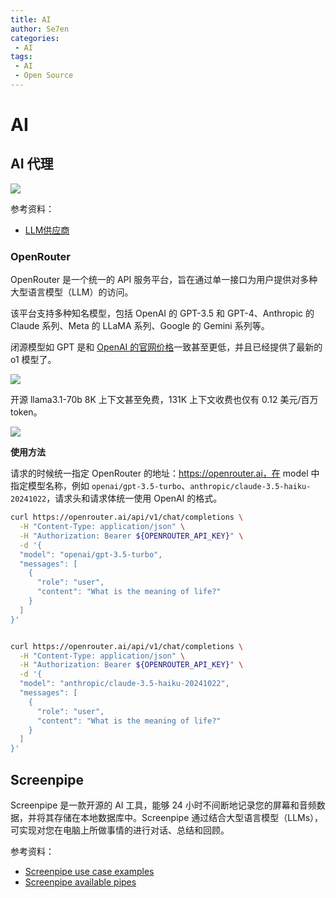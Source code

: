 ```yaml
---
title: AI
author: Se7en
categories:
 - AI
tags:
 - AI
 - Open Source
---
```


# AI

## AI 代理

![](https://chengzw258.oss-cn-beijing.aliyuncs.com/Article/202501032030701.png)

参考资料：

- [LLM供应商](https://www.xiaogenban1993.com/blog/24.09/llm%E4%BE%9B%E5%BA%94%E5%95%86)

### OpenRouter

OpenRouter 是一个统一的 API 服务平台，旨在通过单一接口为用户提供对多种大型语言模型（LLM）的访问。 

该平台支持多种知名模型，包括 OpenAI 的 GPT-3.5 和 GPT-4、Anthropic 的 Claude 系列、Meta 的 LLaMA 系列、Google 的 Gemini 系列等。

闭源模型如 GPT 是和 [OpenAI 的官网价格](https://openai.com/api/pricing/)一致甚至更低，并且已经提供了最新的 o1 模型了。

![](https://chengzw258.oss-cn-beijing.aliyuncs.com/Article/202501032022759.png)

开源 llama3.1-70b 8K 上下文甚至免费，131K 上下文收费也仅有 0.12 美元/百万 token。

![](https://chengzw258.oss-cn-beijing.aliyuncs.com/Article/202501032022920.png)


**使用方法**

请求的时候统一指定 OpenRouter 的地址：https://openrouter.ai，在 model 中指定模型名称，例如 `openai/gpt-3.5-turbo`、`anthropic/claude-3.5-haiku-20241022`，请求头和请求体统一使用 OpenAI 的格式。

```bash
curl https://openrouter.ai/api/v1/chat/completions \
  -H "Content-Type: application/json" \
  -H "Authorization: Bearer ${OPENROUTER_API_KEY}" \
  -d '{
  "model": "openai/gpt-3.5-turbo",
  "messages": [
    {
      "role": "user",
      "content": "What is the meaning of life?"
    }
  ]
}'


curl https://openrouter.ai/api/v1/chat/completions \
  -H "Content-Type: application/json" \
  -H "Authorization: Bearer ${OPENROUTER_API_KEY}" \
  -d '{
  "model": "anthropic/claude-3.5-haiku-20241022",
  "messages": [
    {
      "role": "user",
      "content": "What is the meaning of life?"
    }
  ]
}'
```

## Screenpipe

Screenpipe 是一款开源的 AI 工具，能够 24 小时不间断地记录您的屏幕和音频数据，并将其存储在本地数据库中。Screenpipe 通过结合大型语言模型（LLMs），可实现对您在电脑上所做事情的进行对话、总结和回顾。

参考资料：

- [Screenpipe use case examples](https://docs.screenpi.pe/docs/examples)
- [Screenpipe available pipes](https://docs.screenpi.pe/docs/plugins#available-pipes)